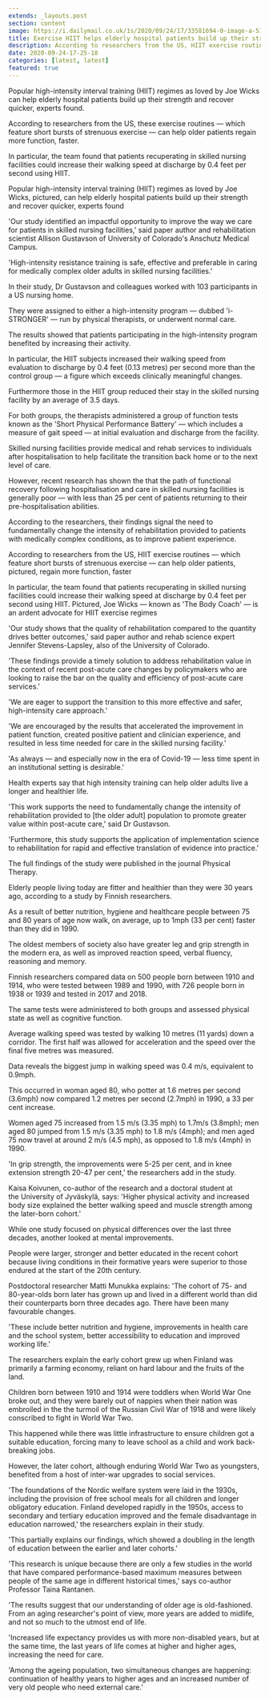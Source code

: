 ```yaml
---
extends: _layouts.post
section: content
image: https://i.dailymail.co.uk/1s/2020/09/24/17/33581694-0-image-a-51_1600963827580.jpg 
title: Exercise HIIT helps elderly hospital patients build up their strength and recover quicker  
description: According to researchers from the US, HIIT exercise routines - which feature short bursts of strenuous exercise - can help older patients regain more function, faster. 
date: 2020-09-24-17-25-18 
categories: [latest, latest] 
featured: true 
--- 
```

Popular high-intensity interval training (HIIT) regimes as loved by Joe Wicks can help elderly hospital patients build up their strength and recover quicker, experts found.

According to researchers from the US, these exercise routines — which feature short bursts of strenuous exercise — can help older patients regain more function, faster.

In particular, the team found that patients recuperating in skilled nursing facilities could increase their walking speed at discharge by 0.4 feet per second using HIIT.

Popular high-intensity interval training (HIIT) regimes as loved by Joe Wicks, pictured, can help elderly hospital patients build up their strength and recover quicker, experts found

'Our study identified an impactful opportunity to improve the way we care for patients in skilled nursing facilities,' said paper author and rehabilitation scientist Allison Gustavson of University of Colorado's Anschutz Medical Campus.

'High-intensity resistance training is safe, effective and preferable in caring for medically complex older adults in skilled nursing facilities.'

In their study, Dr Gustavson and colleagues worked with 103 participants in a US nursing home.

They were assigned to either a high-intensity program — dubbed 'i-STRONGER' — run by physical therapists, or underwent normal care.

The results showed that patients participating in the high-intensity program benefited by increasing their activity.

In particular, the HIIT subjects increased their walking speed from evaluation to discharge by 0.4 feet (0.13 metres) per second more than the control group — a figure which exceeds clinically meaningful changes.

Furthermore those in the HIIT group reduced their stay in the skilled nursing facility by an average of 3.5 days.

For both groups, the therapists administered a group of function tests known as the 'Short Physical Performance Battery' — which includes a measure of gait speed — at initial evaluation and discharge from the facility.

Skilled nursing facilities provide medical and rehab services to individuals after hospitalisation to help facilitate the transition back home or to the next level of care.

However, recent research has shown the that the path of functional recovery following hospitalisation and care in skilled nursing facilities is generally poor — with less than 25 per cent of patients returning to their pre-hospitalisation abilities.

According to the researchers, their findings signal the need to fundamentally change the intensity of rehabilitation provided to patients with medically complex conditions, as to improve patient experience.

According to researchers from the US, HIIT exercise routines — which feature short bursts of strenuous exercise — can help older patients, pictured, regain more function, faster

In particular, the team found that patients recuperating in skilled nursing facilities could increase their walking speed at discharge by 0.4 feet per second using HIIT. Pictured, Joe Wicks — known as 'The Body Coach' — is an ardent advocate for HIIT exercise regimes

'Our study shows that the quality of rehabilitation compared to the quantity drives better outcomes,' said paper author and rehab science expert Jennifer Stevens-Lapsley, also of the University of Colorado.

'These findings provide a timely solution to address rehabilitation value in the context of recent post-acute care changes by policymakers who are looking to raise the bar on the quality and efficiency of post-acute care services.'

'We are eager to support the transition to this more effective and safer, high-intensity care approach.'

'We are encouraged by the results that accelerated the improvement in patient function, created positive patient and clinician experience, and resulted in less time needed for care in the skilled nursing facility.'

'As always — and especially now in the era of Covid-19 — less time spent in an institutional setting is desirable.'

Health experts say that high intensity training can help older adults live a longer and healthier life.

'This work supports the need to fundamentally change the intensity of rehabilitation provided to [the older adult] population to promote greater value within post-acute care,' said Dr Gustavson.

'Furthermore, this study supports the application of implementation science to rehabilitation for rapid and effective translation of evidence into practice.'

The full findings of the study were published in the journal Physical Therapy.

Elderly people living today are fitter and healthier than they were 30 years ago, according to a study by Finnish researchers. 

As a result of better nutrition, hygiene and healthcare people between 75 and 80 years of age now walk, on average, up to 1mph (33 per cent) faster than they did in 1990. 

The oldest members of society also have greater leg and grip strength in the modern era, as well as improved reaction speed, verbal fluency, reasoning and memory.

Finnish researchers compared data on 500 people born between 1910 and 1914, who were tested between 1989 and 1990, with 726 people born in 1938 or 1939 and tested in 2017 and 2018.

The same tests were administered to both groups and assessed physical state as well as cognitive function. 

Average walking speed was tested by walking 10 metres (11 yards) down a corridor. The first half was allowed for acceleration and the speed over the final five metres was measured. 

Data reveals the biggest jump in walking speed was 0.4 m/s, equivalent to 0.9mph. 

This occurred in woman aged 80, who potter at 1.6 metres per second (3.6mph) now compared 1.2 metres per second (2.7mph) in 1990, a 33 per cent increase.

Women aged 75 increased from 1.5 m/s (3.35 mph) to 1.7m/s (3.8mph); men aged 80 jumped from 1.5 m/s (3.35 mph) to 1.8 m/s (4mph); and men aged 75 now travel at around 2 m/s (4.5 mph), as opposed to 1.8 m/s (4mph) in 1990.  

'In grip strength, the improvements were 5-25 per cent, and in knee extension strength 20-47 per cent,' the researchers add in the study. 

Kaisa Koivunen, co-author of the research and a doctoral student at the University of Jyväskylä, says: 'Higher physical activity and increased body size explained the better walking speed and muscle strength among the later-born cohort.' 

While one study focused on physical differences over the last three decades, another looked at mental improvements.  

People were larger, stronger and better educated in the recent cohort because living conditions in their formative years were superior to those endured at the start of the 20th century.

Postdoctoral researcher Matti Munukka explains: 'The cohort of 75- and 80-year-olds born later has grown up and lived in a different world than did their counterparts born three decades ago. There have been many favourable changes. 

'These include better nutrition and hygiene, improvements in health care and the school system, better accessibility to education and improved working life.'

The researchers explain the early cohort grew up when Finland was primarily a farming economy, reliant on hard labour and the fruits of the land. 

Children born between 1910 and 1914 were toddlers when World War One broke out, and they were barely out of nappies when their nation was embroiled in the the turmoil of the Russian Civil War of 1918 and were likely conscribed to fight in World War Two.

This happened while there was little infrastructure to ensure children got a suitable education, forcing many to leave school as a child and work back-breaking jobs. 

However, the later cohort, although enduring World War Two as youngsters, benefited from a host of inter-war upgrades to social services. 

'The foundations of the Nordic welfare system were laid in the 1930s, including the provision of free school meals for all children and longer obligatory education. Finland developed rapidly in the 1950s, access to secondary and tertiary education improved and the female disadvantage in education narrowed,' the researchers explain in their study. 

'This partially explains our findings, which showed a doubling in the length of education between the earlier and later cohorts.'   

'This research is unique because there are only a few studies in the world that have compared performance-based maximum measures between people of the same age in different historical times,' says co-author Professor Taina Rantanen.

'The results suggest that our understanding of older age is old-fashioned. From an aging researcher's point of view, more years are added to midlife, and not so much to the utmost end of life. 

'Increased life expectancy provides us with more non-disabled years, but at the same time, the last years of life comes at higher and higher ages, increasing the need for care. 

'Among the ageing population, two simultaneous changes are happening: continuation of healthy years to higher ages and an increased number of very old people who need external care.'

